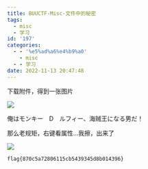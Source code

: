 ```yaml
---
title: BUUCTF-Misc-文件中的秘密
tags:
  - misc
  - 学习
id: '197'
categories:
  - - '%e5%ad%a6%e4%b9%a0'
    - misc
  - - 学习
date: 2022-11-13 20:47:48
---
```


下载附件，得到一张图片

![](https://pic.niaoluo.top/%E7%BD%91%E7%AB%99%E8%B0%83%E7%94%A8/misc%E9%9C%80%E8%A6%81/BUUCTF-Misc-%E6%96%87%E4%BB%B6%E4%B8%AD%E7%9A%84%E7%A7%98%E5%AF%86/%E5%9B%BE%E7%89%87%E4%B8%AD%E7%9A%84%E7%A7%98%E5%AF%86-614x1024.jpeg)

俺はモンキー　D　ルフィー、海贼王になる男だ！

那么老规矩，右键看属性...我擦，出来了

![](https://ctf.mzy0.com/CyberChef3/)

```
flag{870c5a72806115cb5439345d8b014396}
```